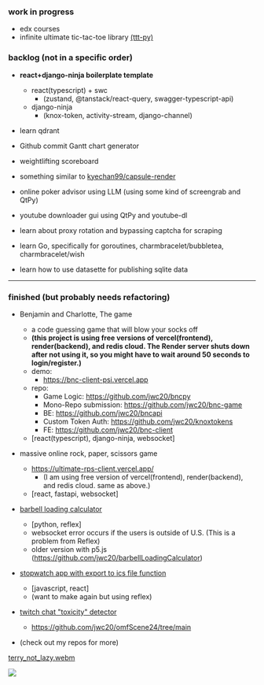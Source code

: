 ### work in progress

- edx courses
- infinite ultimate tic-tac-toe library [(ttt-py)](https://github.com/jwc20/ttt-py)

### backlog (not in a specific order)

- **react+django-ninja boilerplate template**
    - react(typescript) + swc
        - (zustand, @tanstack/react-query, swagger-typescript-api)
    - django-ninja
        - (knox-token, activity-stream, django-channel)

- learn qdrant
- Github commit Gantt chart generator
- weightlifting scoreboard
- something similar to [kyechan99/capsule-render](https://github.com/kyechan99/capsule-render)
- online poker advisor using LLM (using some kind of screengrab and QtPy)
- youtube downloader gui using QtPy and youtube-dl
- learn about proxy rotation and bypassing captcha for scraping
- learn Go, specifically for goroutines, charmbracelet/bubbletea, charmbracelet/wish
- learn how to use datasette for publishing sqlite data

---

### finished (but probably needs refactoring)


- Benjamin and Charlotte, The game
    - a code guessing game that will blow your socks off
    - **(this project is using free versions of vercel(frontend), render(backend), and redis cloud. The Render server shuts down after not using it, so you might have to wait around 50 seconds to login/register.)**
    - demo:
      - https://bnc-client-psi.vercel.app
    - repo:
      - Game Logic: https://github.com/jwc20/bncpy
      - Mono-Repo submission: https://github.com/jwc20/bnc-game
      - BE: https://github.com/jwc20/bncapi
      - Custom Token Auth: https://github.com/jwc20/knoxtokens
      - FE: https://github.com/jwc20/bnc-client
    - [react(typescript), django-ninja, websocket]
  
- massive online rock, paper, scissors game
    - https://ultimate-rps-client.vercel.app/
      - (I am using free version of vercel(frontend), render(backend), and redis cloud. same as above.)
    - [react, fastapi, websocket]



- [barbell loading calculator](https://blc-reflex-gold-moon.reflex.run/)
  - [python, reflex]
  - websocket error occurs if the users is outside of U.S. (This is a problem from Reflex)
  - older version with p5.js (https://github.com/jwc20/barbellLoadingCalculator)
    
- [stopwatch app with export to ics file function](https://inspiring-cupcake-f443e6.netlify.app/)
  - [javascript, react]
  - (want to make again but using reflex)

- [twitch chat "toxicity" detector](https://omf-scene24.vercel.app/wsTest)
  - https://github.com/jwc20/omfScene24/tree/main 
- (check out my repos for more)



[terry_not_lazy.webm](https://github.com/user-attachments/assets/da3f0838-b80c-4ccb-baa2-889d24dabc27)

![](https://hit.yhype.me/github/profile?account_id=99288419)

